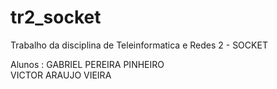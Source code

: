 # tr2_socket
Trabalho da disciplina de Teleinformatica e Redes 2 - SOCKET

Alunos : GABRIEL PEREIRA PINHEIRO   
         VICTOR ARAUJO VIEIRA
